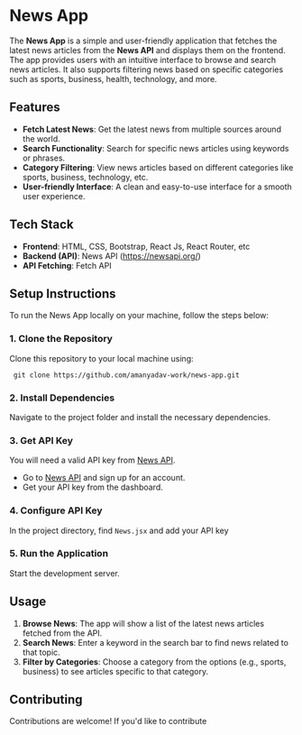 # News App

The **News App** is a simple and user-friendly application that fetches the latest news articles from the **News API** and displays them on the frontend. The app provides users with an intuitive interface to browse and search news articles. It also supports filtering news based on specific categories such as sports, business, health, technology, and more.

## Features

- **Fetch Latest News**: Get the latest news from multiple sources around the world.
- **Search Functionality**: Search for specific news articles using keywords or phrases.
- **Category Filtering**: View news articles based on different categories like sports, business, technology, etc.
- **User-friendly Interface**: A clean and easy-to-use interface for a smooth user experience.

## Tech Stack

- **Frontend**: HTML, CSS, Bootstrap, React Js, React Router, etc
- **Backend (API)**: News API (https://newsapi.org/)
- **API Fetching**: Fetch API

## Setup Instructions

To run the News App locally on your machine, follow the steps below:

### 1. Clone the Repository

Clone this repository to your local machine using:

`` git clone https://github.com/amanyadav-work/news-app.git``


### 2. Install Dependencies

Navigate to the project folder and install the necessary dependencies.


### 3. Get API Key

You will need a valid API key from [News API](https://newsapi.org/). 

- Go to [News API](https://newsapi.org/) and sign up for an account.
- Get your API key from the dashboard.

### 4. Configure API Key

In the project directory, find `News.jsx` and add your API key

### 5. Run the Application

Start the development server.


## Usage

1. **Browse News**: The app will show a list of the latest news articles fetched from the API.
2. **Search News**: Enter a keyword in the search bar to find news related to that topic.
3. **Filter by Categories**: Choose a category from the options (e.g., sports, business) to see articles specific to that category.

## Contributing

Contributions are welcome! If you'd like to contribute





